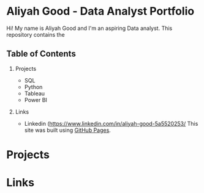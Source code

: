# Aliyah Good - Data Analyst Portfolio

Hi! My name is Aliyah Good and I'm an aspiring Data analyst. This repository contains the 

## Table of Contents

  1. Projects
     - SQL
     - Python
     - Tableau
     - Power BI
    
  2. Links
     - Linkedin (https://www.linkedin.com/in/aliyah-good-5a5520253/
This site was built using [GitHub Pages](https://pages.github.com/).


  
# Projects

# Links



